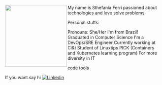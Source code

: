 <a href="url"><img src="https://media1.giphy.com/media/v1.Y2lkPTc5MGI3NjExbWZydXVwazBxN2dsMTJnNmJsejc5enZydGg3Zjc5cm9hNG0xa2dkeCZlcD12MV9pbnRlcm5hbF9naWZfYnlfaWQmY3Q9Zw/pj30mdklB3FaaoFoOv/giphy.gif" align="left" height="200" width="200" ></a>

My name is Sthefania Ferri passioned about technologies and love solve problems. 

Personal stuffs:

Pronouns: She/Her
I'm from Brazil!
Graduated in Computer Science
I'm a DevOps/SRE Engineer
Currently working at Ci&t
Student of Linuxtips PICK (Containers and Kubernetes learning program)
For more diversity in IT

code 
tools

If you want say hi [![Linkedin](https://img.shields.io/badge/-LinkedIn-blue?style=flat&logo=Linkedin&logoColor=white)](https://www.linkedin.com/in/sthefaniaferri/)
